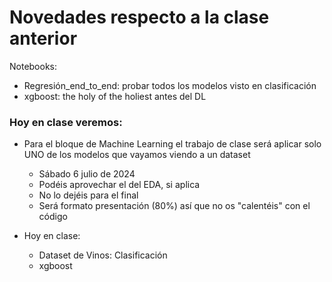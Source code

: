 # Novedades respecto a la clase anterior


Notebooks:

* Regresión_end_to_end: probar todos los modelos visto en clasificación
* xgboost: the holy of the holiest antes del DL

### Hoy en clase veremos:

* Para el bloque de Machine Learning el trabajo de clase será aplicar solo UNO de los modelos que vayamos viendo a un dataset
  * Sábado 6 julio de 2024
  * Podéis aprovechar el del EDA, si aplica
  * No lo dejéis para el final
  * Será formato presentación (80%) así que no os "calentéis" con el código

* Hoy en clase: 
  * Dataset de Vinos: Clasificación
  * xgboost